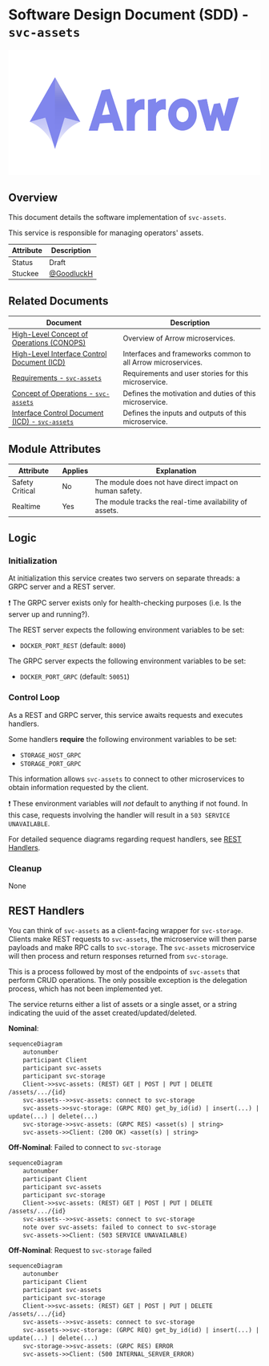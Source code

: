 # Software Design Document (SDD) - `svc-assets` 

<center>

<img src="https://github.com/Arrow-air/tf-github/raw/main/src/templates/doc-banner-services.png" style="height:250px" />

</center>

## Overview

This document details the software implementation of `svc-assets`.

This service is responsible for managing operators' assets.

Attribute | Description
--- | ---
Status | Draft
Stuckee | [@GoodluckH](https://github.com/GoodluckH)

## Related Documents

Document | Description
--- | ---
[High-Level Concept of Operations (CONOPS)](https://github.com/Arrow-air/se-services/blob/develop/docs/conops.md) | Overview of Arrow microservices.
[High-Level Interface Control Document (ICD)](https://github.com/Arrow-air/se-services/blob/develop/docs/icd.md) | Interfaces and frameworks common to all Arrow microservices.
[Requirements - `svc-assets`](https://nocodb.arrowair.com/dashboard/#/nc/view/08f51c89-565d-40b4-984e-9ed75eea1f26) | Requirements and user stories for this microservice.
[Concept of Operations - `svc-assets`](./conops.md) | Defines the motivation and duties of this microservice.
[Interface Control Document (ICD) - `svc-assets`](./icd.md) | Defines the inputs and outputs of this microservice.

## Module Attributes

Attribute | Applies | Explanation
--- | --- | ---
Safety Critical | No | The module does not have direct impact on human safety.
Realtime | Yes | The module tracks the real-time availability of assets.

## Logic 

### Initialization

At initialization this service creates two servers on separate threads:
a GRPC server and a REST server. 

:exclamation: The GRPC server exists only for health-checking purposes
(i.e. Is the server up and running?).

The REST server expects the following environment variables to be set:
- `DOCKER_PORT_REST` (default: `8000`)

The GRPC server expects the following environment variables to be set:
- `DOCKER_PORT_GRPC` (default: `50051`)
### Control Loop

As a REST and GRPC server, this service awaits requests and executes handlers.

Some handlers **require** the following environment variables to be set:
- `STORAGE_HOST_GRPC`
- `STORAGE_PORT_GRPC`

This information allows `svc-assets` to connect to other microservices to obtain information requested by the client.

:exclamation: These environment variables will *not* default to anything if not found. In this case, requests involving the handler will result in a `503 SERVICE UNAVAILABLE`.

For detailed sequence diagrams regarding request handlers, see [REST Handlers](#rest-handlers).

### Cleanup

None

## REST Handlers
You can think of `svc-assets` as a client-facing wrapper for
`svc-storage`. Clients make REST requests to `svc-assets`, the
microservice will then parse payloads and make RPC calls to
`svc-storage`. The `svc-assets` microservice will then process and
return responses returned from `svc-storage`.

This is a process followed by most of the endpoints of `svc-assets` that
perform CRUD operations. The only possible exception is the delegation
process, which has not been implemented yet.

The service returns either a list of assets or a single asset, or a
string indicating the uuid of the asset created/updated/deleted.

**Nominal**:

```mermaid
sequenceDiagram
    autonumber
    participant Client
    participant svc-assets
    participant svc-storage
    Client->>svc-assets: (REST) GET | POST | PUT | DELETE /assets/.../{id}
    svc-assets-->>svc-assets: connect to svc-storage
    svc-assets->>svc-storage: (GRPC REQ) get_by_id(id) | insert(...) | update(...) | delete(...)
    svc-storage->>svc-assets: (GRPC RES) <asset(s) | string>
    svc-assets->>Client: (200 OK) <asset(s) | string>
```



**Off-Nominal**: Failed to connect to `svc-storage`

```mermaid
sequenceDiagram
    autonumber
    participant Client
    participant svc-assets
    participant svc-storage
    Client->>svc-assets: (REST) GET | POST | PUT | DELETE /assets/.../{id}
    svc-assets-->>svc-assets: connect to svc-storage
    note over svc-assets: failed to connect to svc-storage
    svc-assets->>Client: (503 SERVICE UNAVAILABLE)
```

**Off-Nominal**:  Request to `svc-storage` failed

```mermaid
sequenceDiagram
    autonumber
    participant Client
    participant svc-assets
    participant svc-storage
    Client->>svc-assets: (REST) GET | POST | PUT | DELETE /assets/.../{id}
    svc-assets-->>svc-assets: connect to svc-storage
    svc-assets->>svc-storage: (GRPC REQ) get_by_id(id) | insert(...) | update(...) | delete(...) 
    svc-storage->>svc-assets: (GRPC RES) ERROR
    svc-assets->>Client: (500 INTERNAL_SERVER_ERROR)
```
